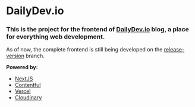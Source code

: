 # DailyDev.io

### This is the project for the frontend of [DailyDev.io](https://dailydev.io) blog, a place for everything web development.

As of now, the complete frontend is still being developed on the [release-version](https://github.com/igorasilveira/nextjs-blog/tree/release-version) branch.

**Powered by:**
 - [NextJS](https://nextjs.org)
 - [Contentful](https://contentful.com)
 - [Vercel](https://vercel.com)
 - [Cloudinary](https://cloudinary.com/)
